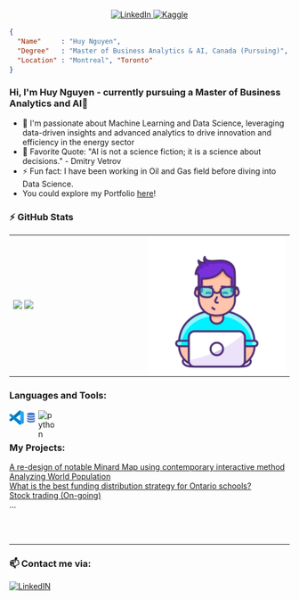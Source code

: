 <div align="center">
  <br>
  <a href="https://www.linkedin.com/in/quanghuynghua/">
    <img src="https://img.shields.io/badge/linkedin-%2312100E.svg?&style=for-the-badge&logo=linkedin&logoColor=white&color=black" alt="LinkedIn">
  </a>
  <a href="https://www.kaggle.com/quanghuynghua">
    <img src="https://img.shields.io/badge/kaggle-%2312100E.svg?&style=for-the-badge&logo=kaggle&logoColor=white&color=black" alt="Kaggle">
  </a>
</div>

```json
{
  "Name"     : "Huy Nguyen",
  "Degree"   : "Master of Business Analytics & AI, Canada (Pursuing)", "M.Sc in Mechanical Eng., S.Korea", "B.E in Mechatronics Eng., Vietnam" 
  "Location" : "Montreal", "Toronto"
}
```

### Hi, I'm Huy Nguyen - currently pursuing a Master of Business Analytics and AI🌱 


- 🔭 I'm passionate about Machine Learning and Data Science, leveraging data-driven insights and advanced analytics to drive innovation and efficiency in the energy sector
- 🥅 Favorite Quote: "AI is not a science fiction; it is a science about decisions." - Dmitry Vetrov
- ⚡ Fun fact: I have been working in Oil and Gas field before diving into Data Science.
-  You could explore my Portfolio <a href="">[here](https://quanghuynguyenhua.github.io/Portfolio/)</a>!

### :zap: GitHub Stats

<table>
<tr>
  <td width="48%">
    <img src="https://github-readme-stats.vercel.app/api?username=quanghuynguyenhua&show_icons=true&hide=contribs,issues&hide_border=true" />
    <img src="https://github-readme-stats.vercel.app/api/top-langs/?username=quanghuynguyenhua&layout=compact&show_icons=true&hide_border=true" />
  </td>
  <td width="52%"><img alt="gif" align="right" src="./asset/coding.gif"/></td>
</tr>
<table>

### Languages and Tools:

<img align="left" alt="Visual Studio Code" width="26px" src="https://raw.githubusercontent.com/github/explore/80688e429a7d4ef2fca1e82350fe8e3517d3494d/topics/visual-studio-code/visual-studio-code.png" />
<img align="left" alt="SQL" width="26px" src="https://raw.githubusercontent.com/github/explore/80688e429a7d4ef2fca1e82350fe8e3517d3494d/topics/sql/sql.png" />
<img align="left" src="https://raw.githubusercontent.com/bablubambal/All_logo_and_pictures/1ac69ce5fbc389725f16f989fa53c62d6e1b4883/programming%20languages/python.svg" alt="python" width="30px" /> 

<br />
<br />

### My Projects:

<a href= "https://github.com/quanghuynguyenhua/Minard-Map">A re-design of notable Minard Map using contemporary interactive method</a><br>
<a href= "https://github.com/quanghuynguyenhua/Analyzing-World-Population">Analyzing World Population</a><br>
<a href= "https://ontechu-oira.shorthandstories.com/funding-distribution-strategy-of-ontario-schools/">What is the best funding distribution strategy for Ontario schools?</a><br>
<a href= "https://github.com/quanghuynguyenhua/trading-strategy">Stock trading (On-going)</a><br>
...

<br />
<br />

---

### 📫 Contact me via:

[![LinkedIN](https://img.shields.io/badge/LinkedIn-0077B5?style=for-the-badge&logo=linkedin&color=%23003140&logoColor=white)](https://www.linkedin.com/in/quanghuynghua/)

